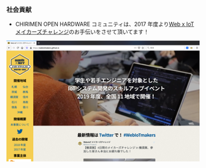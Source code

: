 ### 社会貢献
- CHIRIMEN OPEN HARDWARE コミュニティは、2017 年度より[Web x IoT メイカーズチャレンジ](https://webiotmakers.github.io/)のお手伝いをさせて頂いてます！

![WebxIoT-makers](./images/WebxIoT-makers.png)
